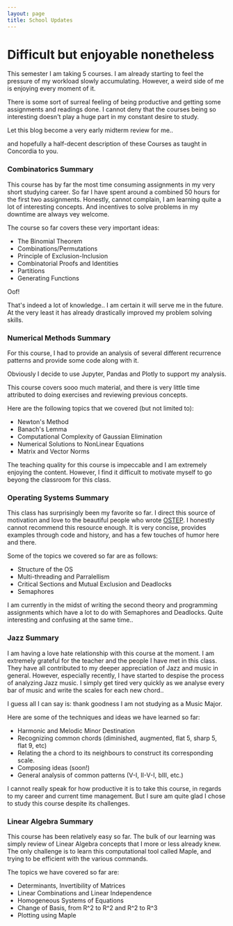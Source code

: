 ```yaml
---
layout: page
title: School Updates
---
```


# Difficult but enjoyable nonetheless

This semester I am taking 5 courses. I am already starting to feel the pressure of my workload slowly accumulating. However, a weird side of me is enjoying every moment of it.

There is some sort of surreal feeling of being productive and getting some assignments and readings done.
I cannot deny that the courses being so interesting doesn't play a huge part in my constant desire to study. 

Let this blog become a very early midterm review for me..

and hopefully a half-decent description of these Courses as taught in Concordia to you.

### Combinatorics Summary

This course has by far the most time consuming assignments in my very short studying career. So far I have spent around a combined 50 hours for the first two assignments. Honestly, cannot complain, I am learning quite a lot of interesting concepts. And incentives to solve problems in my downtime are always vey welcome. 

The course so far covers these very important ideas:
- The Binomial Theorem
- Combinations/Permutations
- Principle of Exclusion-Inclusion
- Combinatorial Proofs and Identities
- Partitions 
- Generating Functions

Oof! 

That's indeed a lot of knowledge.. I am certain it will serve me in the future. At the very least it has already drastically improved my problem solving skills. 

### Numerical Methods Summary

For this course, I had to provide an analysis of several different recurrence patterns and provide some code along with it. 

Obviously I decide to use Jupyter, Pandas and Plotly to support my analysis.

This course covers sooo much material, and there is very little time attributed to doing exercises and reviewing previous concepts. 

Here are the following topics that we covered (but not limited to):
- Newton's Method
- Banach's Lemma
- Computational Complexity of Gaussian Elimination
- Numerical Solutions to NonLinear Equations
- Matrix and Vector Norms

The teaching quality for this course is impeccable and I am extremely enjoying the content. However, I find it difficult to motivate myself to go beyong the classroom for this class. 

### Operating Systems Summary

This class has surprisingly been my favorite so far. I direct this source of motivation and love to the beautiful people who wrote [OSTEP](https://pages.cs.wisc.edu/~remzi/OSTEP/). I honestly cannot recommend this resource enough. It is very concise, provides examples through code and history, and has a few touches of humor here and there. 

Some of the topics we covered so far are as follows:
- Structure of the OS
- Multi-threading and Parralellism
- Critical Sections and Mutual Exclusion and Deadlocks
- Semaphores

I am currently in the midst of writing the second theory and programming assignments which have a lot to do with Semaphores and Deadlocks. Quite interesting and confusing at the same time.. 

### Jazz Summary

I am having a love hate relationship with this course at the moment. I am extremely grateful for the teacher and the people I have met in this class. They have all contributed to my deeper appreciation of Jazz and music in general. However, especially recently, I have started to despise the process of analyzing Jazz music. I simply get tired very quickly as we analyse every bar of music and write the scales for each new chord.. 

I guess all I can say is: thank goodness I am not studying as a Music Major. 

Here are some of the techniques and ideas we have learned so far:
- Harmonic and Melodic Minor Destination
- Recognizing common chords (diminished, augmented, flat 5, sharp 5, flat 9, etc)
- Relating the a chord to its neighbours to construct its corresponding scale.
- Composing ideas (soon!)
- General analysis of common patterns (V-I, II-V-I, bIII, etc.)

I cannot really speak for how productive it is to take this course, in regards to my career and current time management. But I sure am quite glad I chose to study this course despite its challenges. 

### Linear Algebra Summary

This course has been relatively easy so far. The bulk of our learning was simply review of Linear Algebra concepts that I more or less already knew. The only challenge is to learn this computational tool called Maple, and trying to be efficient with the various commands. 

The topics we have covered so far are:
- Determinants, Invertibility of Matrices
- Linear Combinations and Linear Independence
- Homogeneous Systems of Equations
- Change of Basis, from R^2 to R^2 and R^2 to R^3
- Plotting using Maple